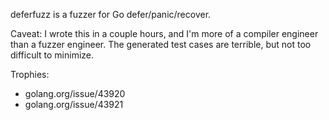 deferfuzz is a fuzzer for Go defer/panic/recover.

Caveat: I wrote this in a couple hours, and I'm more of a compiler
engineer than a fuzzer engineer. The generated test cases are
terrible, but not too difficult to minimize.

Trophies:

* golang.org/issue/43920
* golang.org/issue/43921
